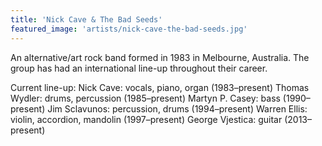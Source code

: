 ```yaml
---
title: 'Nick Cave & The Bad Seeds'
featured_image: 'artists/nick-cave-the-bad-seeds.jpg'
---
```

An alternative/art rock band formed in 1983 in Melbourne, Australia. The group has had an international line-up throughout their career.

Current line-up:
Nick Cave: vocals, piano, organ (1983–present)
Thomas Wydler: drums, percussion (1985–present)
Martyn P. Casey: bass (1990–present)
Jim Sclavunos: percussion, drums (1994–present)
Warren Ellis: violin, accordion, mandolin (1997–present)
George Vjestica: guitar (2013–present)
